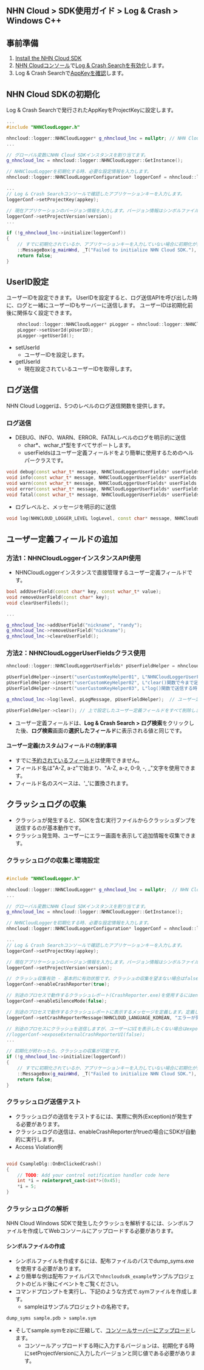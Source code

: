 ## NHN Cloud > SDK使用ガイド > Log & Crash > Windows C++

## 事前準備

1. [Install the NHN Cloud SDK](./getting-started-windows)
2. [NHN Cloudコンソール](https://console.nhncloud.com)で[Log & Crash Searchを有効化](https://docs.nhncloud.com/ja/Data%20&%20Analytics/Log%20&%20Crash%20Search/ko/console-guide/)します。
3. Log & Crash Searchで[AppKeyを確認](https://docs.nhncloud.com/ja/Data%20&%20Analytics/Log%20&%20Crash%20Search/ja/console-guide/#appkey)します。

## NHN Cloud SDKの初期化

Log & Crash Searchで発行されたAppKeyをProjectKeyに設定します。

```cpp
...
#include "NHNCloudLogger.h"

nhncloud::logger::NHNCloudLogger* g_nhncloud_lnc = nullptr; // NHN Cloud SDK - Log & crash search
...

// グローバル変数にNHN Cloud SDKインスタンスを割り当てます。
g_nhncloud_lnc = nhncloud::logger::NHNCloudLogger::GetInstance();

// NHNCloudLoggerを初期化する時、必要な設定情報を入力します。
nhncloud::logger::NHNCloudLoggerConfiguration* loggerConf = nhncloud::logger::NHNCloudLoggerConfiguration::GetInstance();

...
// Log & Crash Searchコンソールで確認したアプリケーションキーを入力します。
loggerConf->setProjectKey(appkey);

// 現在アプリケーションのバージョン情報を入力します。バージョン情報はシンボルファイルを登録する過程で入力するバージョン情報と一致する必要があります。
loggerConf->setProjectVersion(version);
...

if (!g_nhncloud_lnc->initialize(loggerConf))
{
	// すでに初期化されているか、アプリケーションキーを入力していない場合に初期化が失敗します。
	::MessageBox(g_mainWnd, _T("Failed to initialize NHN Cloud SDK."), _T("Alert"), MB_OK);
	return false;
}

```

## UserID設定

ユーザーIDを設定できます。
UserIDを設定すると、ログ送信APIを呼び出した時に、ログと一緒にユーザーIDもサーバーに送信します。
ユーザーIDは初期化前後に関係なく設定できます。

```cpp
    nhncloud::logger::NHNCloudLogger* pLogger = nhncloud::logger::NHNCloudLogger::GetInstance();
    pLogger->setUserId(pUserID);
    pLogger->getUserId();
```

* setUserId
    * ユーザーIDを設定します。
* getUserId
    * 現在設定されているユーザーIDを取得します。

## ログ送信

NHN Cloud Loggerは、5つのレベルのログ送信関数を提供します。

### ログ送信
* DEBUG、INFO、WARN、ERROR、FATALレベルのログを明示的に送信
	* char*、wchar_t*型をすべてサポートします。
	* userFieldsはユーザー定義フィールドをより簡単に使用するためのヘルパークラスです。
```cpp
void debug(const wchar_t* message, NHNCloudLoggerUserFields* userFields = NULL);
void info(const wchar_t* message, NHNCloudLoggerUserFields* userFields = NULL);
void warn(const wchar_t* message, NHNCloudLoggerUserFields* userFields = NULL);
void error(const wchar_t* message, NHNCloudLoggerUserFields* userFields = NULL);
void fatal(const wchar_t* message, NHNCloudLoggerUserFields* userFields = NULL);
```
* ログレベルと、メッセージを明示的に送信
```cpp
void log(NHNCLOUD_LOGGER_LEVEL logLevel, const char* message, NHNCloudLoggerUserFields* userFields = nullptr);
```

## ユーザー定義フィールドの追加
### 方法1：NHNCloudLoggerインスタンスAPI使用

* NHNCloudLoggerインスタンスで直接管理するユーザー定義フィールドです。

```cpp
bool addUserField(const char* key, const wchar_t* value);
void removeUserField(const char* key);
void clearUserFileds();

...

g_nhncloud_lnc->addUserField("nickname", "randy");
g_nhncloud_lnc->removeUserField("nickname");
g_nhncloud_lnc->cleareUserField();

```

### 方法2：NHNCloudLoggerUserFieldsクラス使用

```cpp
nhncloud::logger::NHNCloudLoggerUserFields* pUserFieldHelper = nhncloud::logger::NHNCloudLoggerUserFields::GetInstance();	// ユーザー定義フィールドヘルパークラスを取得します。

pUserFieldHelper->insert("userCustomKeyHelper01", L"NHNCloudLoggerUserFieldsヘルパークラスに追加したユーザー定義フィールド\r\nCustom fields added with the NHNCloudLoggerUserFields helper class");
pUserFieldHelper->insert("userCustomKeyHelper02", L"clear()関数で今まで定義したユーザーフィールドを簡単に整理できます。\r\nWith the clear() function, you can simply clear the custom fields you have defined so far.");
pUserFieldHelper->insert("userCustomKeyHelper03", L"log()関数で送信する時、NHNCloudLoggerUserFieldsクラスに定義したユーザーフィールドはログオブジェクトにコピーされます。\r\nWhen sending to the log() function, the user fields defined in the NHNCloudLoggerUserFields class are copied to the log object.");

g_nhncloud_lnc->log(level, pLogMessage, pUserFieldHelper);	// ユーザー定義フィールドと一緒にログを送信します。

pUserFieldHelper->clear(); // 上で設定したユーザー定義フィールドをすべて削除します。

```

* ユーザー定義フィールドは、**Log & Crash Search > ログ検索**をクリックした後、**ログ検索**画面の**選択したフィールド**に表示される値と同じです。

#### ユーザー定義(カスタム)フィールドの制約事項

* すでに[予約されているフィールド](./log-collector-reserved-fields)は使用できません。
* フィールド名は"A-Z, a-z"で始まり、"A-Z, a-z, 0-9, -, _"文字を使用できます。
* フィールド名のスペースは、'_'に置換されます。


## クラッシュログの収集
* クラッシュが発生すると、SDKを含む実行ファイルからクラッシュダンプを送信するのが基本動作です。
* クラッシュ発生時、ユーザーにエラー画面を表示して追加情報を収集できます。

### クラッシュログの収集と環境設定

```cpp

#include "NHNCloudLogger.h"

nhncloud::logger::NHNCloudLogger* g_nhncloud_lnc = nullptr;  // NHN Cloud SDK - Log & crash search
...

// グローバル変数にNHN Cloud SDKインスタンスを割り当てます。
g_nhncloud_lnc = nhncloud::logger::NHNCloudLogger::GetInstance();

// NHNCloudLoggerを初期化する時、必要な設定情報を入力します。
nhncloud::logger::NHNCloudLoggerConfiguration* loggerConf = nhncloud::logger::NHNCloudLoggerConfiguration::GetInstance();

...
// Log & Crash Searchコンソールで確認したアプリケーションキーを入力します。
loggerConf->setProjectKey(appkey);

// 現在アプリケーションのバージョン情報を入力します。バージョン情報はシンボルファイルを登録する過程で入力するバージョン情報と一致する必要があります。
loggerConf->setProjectVersion(version);

// クラッシュ収集有効 - 基本的に有効状態です。クラッシュの収集を望まない場合はfalseに設定します。
loggerConf->enableCrashReporter(true);

// 別途のプロセスで動作するクラッシュレポート(CrashReporter.exe)を使用するにはenableSilenceMode(false)に設定します。
loggerConf->enableSilenceMode(false);

// 別途のプロセスで動作するクラッシュレポートに表示するメッセージを定義します。定義しない場合は基本メッセージが表示されます。
loggerConf->setCrashReporterMessage(NHNCLOUD_LANGUAGE_KOREAN, "エラーが発生した状況。\n");

// 別途のプロセスにクラッシュを送信しますが、ユーザーにUIを表示したくない場合はexposeExternalCrashReporterUI(false)に設定します。
//loggerConf->exposeExternalCrashReporterUI(false);
...

// 初期化が終わったら、クラッシュの収集が可能です。
if (!g_nhncloud_lnc->initialize(loggerConf))
{
	// すでに初期化されているか、アプリケーションキーを入力していない場合に初期化が失敗します。
	::MessageBox(g_mainWnd, _T("Failed to initialize NHN Cloud SDK."), _T("Alert"), MB_OK);
	return false;
}


```

### クラッシュログ送信テスト

* クラッシュログの送信をテストするには、実際に例外(Exception)が発生する必要があります。
* クラッシュログの送信は、enableCrashReporterがtrueの場合にSDKが自動的に実行します。
* Access Violation例
```cpp

void CsampleDlg::OnBnClickedCrash()
{
    // TODO: Add your control notification handler code here
    int *i = reinterpret_cast<int*>(0x45);
    *i = 5;
}
```

### クラッシュログの解析

NHN Cloud Windows SDKで発生したクラッシュを解析するには、シンボルファイルを作成してWebコンソールにアップロードする必要があります。

#### シンボルファイルの作成

* シンボルファイルを作成するには、配布ファイルのパスでdump_syms.exeを使用する必要があります。
* より簡単な例は配布ファイルパスで`nhncloudsdk_example`サンプルプロジェクトのビルド後にイベントをご覧ください。
* コマンドプロンプトを実行し、下記のような方式で.symファイルを作成します。
    * sampleはサンプルプロジェクトの名称です。

```
dump_syms sample.pdb > sample.sym
```

* そしてsample.symをzipに圧縮して、[コンソールサーバーにアップロード](https://docs.nhncloud.com/ja/Data%20&%20Analytics/Log%20&%20Crash%20Search/ja/console-guide/#_21)します。
    * コンソールアップロードする時に入力するバージョンは、初期化する時にsetProjectVersionに入力したバージョンと同じ値である必要があります。
